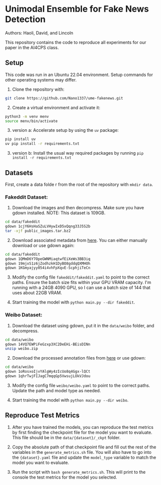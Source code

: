 # Unimodal Ensemble for Fake News Detection

Authors: Haoli, David, and Lincoln

This repository contains the code to reproduce all experiments for our paper in the AI4CPS class. 

## Setup

This code was run in an Ubuntu 22.04 environment. Setup commands for other operating systems may differ.

1. Clone the repository with: 
```bash
git clone https://github.com/Nano1337/ume-fakenews.git
```

2. Create a virtual environment and activate it: 
```bash
python3 -m venv menv
source menv/bin/activate
```

3. version a: Accelerate setup by using the `uv` package: 
```bash
pip install uv
uv pip install -r requirements.txt
```

3. version b: Install the usual way required packages by running `pip install -r requirements.txt`

## Datasets

First, create a data folde  r from the root of the repository with `mkdir data`. 


### Fakeddit Dataset: 

1. Download the images and then decompress. Make sure you have gdown installed. NOTE: This dataset is 109GB.
```bash 
cd data/fakeddit
gdown 1cjY6HsHaSZuLVHywIxD5xQqng33J5S2b
tar -xjf public_images.tar.bz2
```

2. Download associated metadata from [here](https://drive.google.com/drive/folders/18WlBxUf_AHUlWGi4TYuVSdoQtdNht03_?usp=sharing). You can either manually download or use gdown again: 
```bash
cd data/fakeddit
gdown 1QMmD6Y7OpeGWNMiaqtwfEiXeWs3BB3iq
gdown 19mjxS1z6jZodhzkH1DyBO8gddqQXMHOh
gdown 1KGmyajyy054i4vhFpXqvE-ScphjiTeCn
```

3. Modify the config file `fakeddit/fakeddit.yaml` to point to the correct paths. Ensure the batch size fits within your GPU VRAM capacity. I'm running with a 24GB 4090 GPU, so I can use a batch size of 144 that uses about 22GB VRAM.

4. Start training the model with `python main.py --dir fakeddit`. 

### Weibo Dataset: 

1. Download the dataset using gdown, put it in the `data/weibo` folder, and decompress.
```bash
cd data/weibo
gdown 14VQ7EWPiFeGzxp3XC2DeEHi-BEisDINn
unzip weibo.zip
```

2. Download the processed annotation files from [here](https://drive.google.com/drive/folders/1QAD0BbqmHtElqt-pJWxsxdCUau1JW08R?usp=sharing) or use gdown: 
```bash
cd data/weibo
gdown 1oRosxoIjvYAlgWy4zIcUo8q4Ggx-lQCt
gdown 1qhrTwjFIJagC7mqqGp5VwsujLOkVJdou
```

3. Modify the config file `weibo/weibo.yaml` to point to the correct paths. Update the path and model type as needed.

4. Start training the model with `python main.py --dir weibo`.

## Reproduce Test Metrics

1. After you have trained the models, you can reproduce the test metrics by first finding the checkpoint file for the model you want to evaluate. This file should be in the `data/{dataset}/_ckpt` folder. 

2. Copy the absolute path of that checkpoint file and fill out the rest of the variables in the `generate_metrics.sh` file. You will also have to go into the `{dataset}.yaml` file and update the `model_type` variable to match the model you want to evaluate.

3. Run the script with `bash generate_metrics.sh`. This will print to the console the test metrics for the model you selected.


